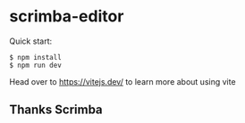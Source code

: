 # scrimba-editor

Quick start:

```
$ npm install
$ npm run dev
```

Head over to https://vitejs.dev/ to learn more about using vite

## Thanks Scrimba
